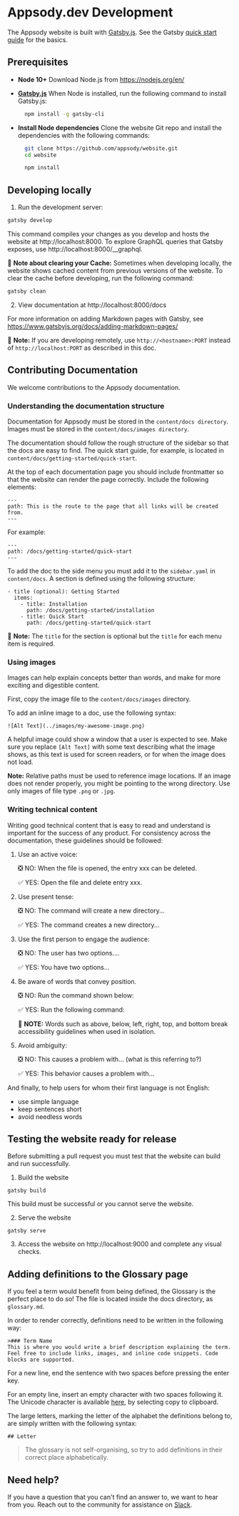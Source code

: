 # Appsody.dev Development

The Appsody website is built with [Gatsby.js](https://www.gatsbyjs.org/). See the Gatsby [quick start guide](https://www.gatsbyjs.org/docs/quick-start) for the basics.

## Prerequisites

- **Node 10+**
  Download Node.js from https://nodejs.org/en/

- [**Gatsby.js**](https://www.gatsbyjs.org)
  When Node is installed, run the following command to install Gatsby.js:

  ``` bash
    npm install -g gatsby-cli
  ```
- **Install Node dependencies** Clone the website Git repo and install the dependencies with the following commands:

  ``` bash
    git clone https://github.com/appsody/website.git
    cd website

    npm install
  ```

## Developing locally

1. Run the development server:

  ``` bash
  gatsby develop
  ```

  This command compiles your changes as you develop and hosts the website at http://localhost:8000. To explore GraphQL queries that Gatsby exposes, use http://localhost:8000/__graphql.

  :pencil: **Note about clearing your Cache:**
  Sometimes when developing locally, the website shows cached content from previous versions of the website. To clear the cache before developing, run the following command:

  ``` bash
  gatsby clean
  ```

2. View documentation at http://localhost:8000/docs

For more information on adding Markdown pages with Gatsby, see https://www.gatsbyjs.org/docs/adding-markdown-pages/

:pencil: **Note:** If you are developing remotely, use `http://<hostname>:PORT` instead of `http://localhost:PORT` as described in this doc.

## Contributing Documentation

We welcome contributions to the Appsody documentation.

### Understanding the documentation structure

Documentation for Appsody must be stored in the `content/docs directory`. Images must be stored in the `content/docs/images directory`.

The documentation should follow the rough structure of the sidebar so that the docs are easy to find. The quick start guide, for example, is located in `content/docs/getting-started/quick-start`.

At the top of each documentation page you should include frontmatter so that the website can render the page correctly. Include the following elements:

```
---
path: This is the route to the page that all links will be created from.
---
```
For example:
```
---
path: /docs/getting-started/quick-start
---
```

To add the doc to the side menu you must add it to the `sidebar.yaml` in `content/docs`. A section is defined using the following structure:
```
- title (optional): Getting Started
  items:
    - title: Installation
      path: /docs/getting-started/installation
    - title: Quick Start
      path: /docs/getting-started/quick-start
```
:pencil: **Note:** The `title` for the section is optional but the `title` for each menu item is required.


### Using images

Images can help explain concepts better than words, and make for more exciting and digestible content.

First, copy the image file to the `content/docs/images` directory.

To add an inline image to a doc, use the following syntax:

```
![Alt Text](../images/my-awesome-image.png)
```

A helpful image could show a window that a user is expected to see. Make sure you replace `[Alt Text]` with some text describing what the image shows, as this text is used for screen readers, or for when the image does not load.

**Note:** Relative paths must be used to reference image locations. If an image does not render properly, you might be pointing to the wrong directory. Use only images of file type `.png` or `.jpg`.

### Writing technical content

Writing good technical content that is easy to read and understand is important for the success of any product. For consistency across the documentation, these  guidelines should be followed:

1. Use an active voice:

   :negative_squared_cross_mark: NO: When the file is opened, the entry xxx can be deleted.

   :white_check_mark: YES: Open the file and delete entry xxx.

2. Use present tense:

   :negative_squared_cross_mark: NO: The command will create a new directory...

   :white_check_mark: YES: The command creates a new directory...

3. Use the first person to engage the audience:

   :negative_squared_cross_mark: NO: The user has two options....

   :white_check_mark:  YES: You have two options...

4. Be aware of words that convey position.

   :negative_squared_cross_mark: NO: Run the command shown below:

   :white_check_mark: YES: Run the following command:

   :pencil: **NOTE:** Words such as above, below, left, right, top, and bottom break accessibility guidelines when used in isolation.

5. Avoid ambiguity:

   :negative_squared_cross_mark: NO: This causes a problem with...  (what is this referring to?)

   :white_check_mark:  YES: This behavior causes a problem with...

And finally, to help users for whom their first language is not English:

- use simple language
- keep sentences short
- avoid needless words


## Testing the website ready for release

Before submitting a pull request you must test that the website can build and run successfully.

1. Build the website
```
gatsby build
```
This build must be successful or you cannot serve the website.

2. Serve the website
```
gatsby serve
```

3. Access the website on http://localhost:9000 and complete any visual checks.


## Adding definitions to the Glossary page

If you feel a term would benefit from being defined, the Glossary is the perfect place to do so! The file is located inside the docs directory, as `glossary.md`.

In order to render correctly, definitions need to be written in the following way:

```
>### Term Name
This is where you would write a brief description explaining the term.  
Feel free to include links, images, and inline code snippets. Code blocks are supported.
```

For a new line, end the sentence with two spaces before pressing the enter key.

For an empty line, insert an empty character with two spaces following it. The Unicode character is available [here](http://emptycharacter.com/), by selecting copy to clipboard.

The large letters, marking the letter of the alphabet the definitions belong to, are simply written with the following syntax:

```
## Letter
```

> The glossary is not self-organising, so try to add definitions in their correct place alphabetically.

## Need help?
If you have a question that you can't find an answer to, we want to hear from you. Reach out to the community for assistance on [Slack](https://appsody-slack.eu-gb.mybluemix.net/).
